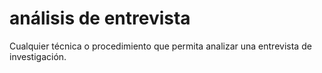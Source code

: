 # análisis de entrevista
Cualquier técnica o procedimiento que permita analizar una entrevista de investigación.
